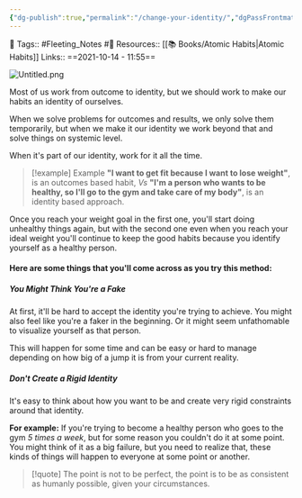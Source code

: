 ```yaml
---
{"dg-publish":true,"permalink":"/change-your-identity/","dgPassFrontmatter":true,"noteIcon":"3","created":"2023-11-14T21:08:40.272+05:30","updated":"2023-12-28T22:09:34.681+05:30"}
---
```


🧶 Tags:: #Fleeting_Notes #🌿 
Resources:: [[📚 Books/Atomic Habits\|Atomic Habits]]
Links::
==2021-10-14 - 11:55==

![Untitled.png](/img/user/Resources/%F0%9F%93%81%20Files/%F0%9F%93%B8Images/Untitled.png)

Most of us work from outcome to identity, but we should work to make our habits an identity of ourselves.

When we solve problems for outcomes and results, we only solve them temporarily, but when we make it our identity we work beyond that and solve things on systemic level.

When it's part of our identity, work for it all the time.

> [!example] Example
> **"I want to get fit because I want to lose weight"**, is an outcomes based habit, *Vs* **"I'm a person who wants to be healthy, so I'll go to the gym and take care of my body"**, is an identity based approach.

Once you reach your weight goal in the first one, you'll start doing unhealthy things again, but with the second one even when you reach your ideal weight you'll continue to keep the good habits because you identify yourself as a healthy person.

#### Here are some things that you'll come across as you try this method:
##### You Might Think You're a Fake
At first, it'll be hard to accept the identity you're trying to achieve. You might also feel like you're a faker in the beginning. Or it might seem unfathomable to visualize yourself as that person.

This will happen for some time and can be easy or hard to manage depending on how big of a jump it is from your current reality.

##### Don't Create a Rigid Identity
It's easy to think about how you want to be and create very rigid constraints around that identity.

**For example:** If you're trying to become a healthy person who goes to the gym *5 times a week*, but for some reason you couldn't do it at some point. You might think of it as a big failure, but you need to realize that, these kinds of things will happen to everyone at some point or another.

> [!quote] The point is not to be perfect, the point is to be as consistent as humanly possible, given your circumstances.